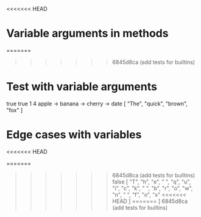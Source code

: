 <<<<<<< HEAD

# Variable arguments in methods

=======
>>>>>>> 6845d8ca (add tests for builtins)
# Test with variable arguments
true
true
1
4
apple -> banana -> cherry -> date
[
  "The",
  "quick",
  "brown",
  "fox"
]
# Edge cases with variables
<<<<<<< HEAD

=======
>>>>>>> 6845d8ca (add tests for builtins)
false
[
  "T",
  "h",
  "e",
  " ",
  "q",
  "u",
  "i",
  "c",
  "k",
  " ",
  "b",
  "r",
  "o",
  "w",
  "n",
  " ",
  "f",
  "o",
  "x"
<<<<<<< HEAD
]
=======
]
>>>>>>> 6845d8ca (add tests for builtins)
